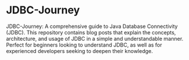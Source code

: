 # JDBC-Journey
JDBC-Journey: A comprehensive guide to Java Database Connectivity (JDBC). This repository contains blog posts that explain the concepts, architecture, and usage of JDBC in a simple and understandable manner. Perfect for beginners looking to understand JDBC, as well as for experienced developers seeking to deepen their knowledge.

